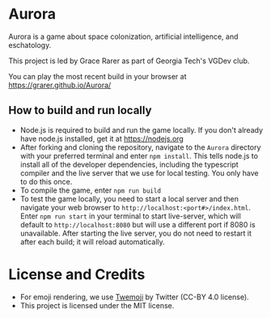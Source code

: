 # Aurora

Aurora is a game about space colonization, artificial intelligence, and
eschatology.

This project is led by Grace Rarer as part of Georgia Tech's VGDev club.

You can play the most recent build in your browser at <https://grarer.github.io/Aurora/>

## How to build and run locally

- Node.js is required to build and run the game locally. If you don't already have node.js installed, get it at <https://nodejs.org>
- After forking and cloning the repository, navigate to the `Aurora` directory with your preferred terminal and enter `npm install`. This tells node.js to install all of the developer dependencies, including the typescript compiler and the live server that we use for local testing. You only have to do this once.
- To compile the game, enter `npm run build`
- To test the game locally, you need to start a local server and then navigate your web browser to `http://localhost:<port#>/index.html`. Enter `npm run start` in your terminal to start live-server, which will default to `http://localhost:8080` but will use a different port if 8080 is unavailable. After starting the live server, you do not need to restart it after each build; it will reload automatically.

# License and Credits

- For emoji rendering, we use [Twemoji](https://github.com/twitter/twemoji) by
  Twitter (CC-BY 4.0 license).
- This project is licensed under the MIT license.
